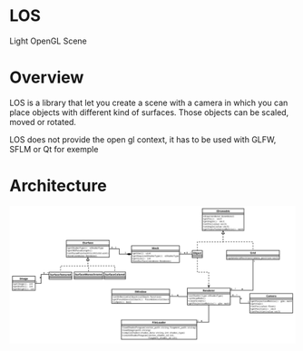 # LOS
Light OpenGL Scene

# Overview
LOS is a library that let you create a scene with a camera in which you can place objects
with different kind of surfaces.
Those objects can be scaled, moved or rotated.

LOS does not provide the open gl context, it has to be used with GLFW, SFLM or Qt for exemple

# Architecture
![Class diagram of LOS](doc/class-diagram.png)